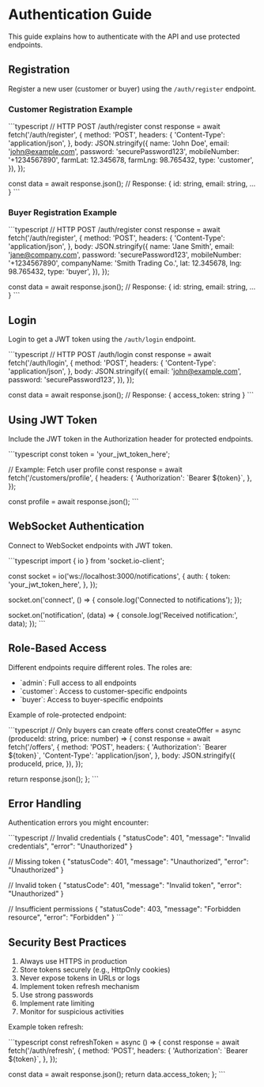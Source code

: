# Authentication Guide

This guide explains how to authenticate with the API and use protected endpoints.

## Registration

Register a new user (customer or buyer) using the `/auth/register` endpoint.

### Customer Registration Example

\`\`\`typescript
// HTTP POST /auth/register
const response = await fetch('/auth/register', {
  method: 'POST',
  headers: {
    'Content-Type': 'application/json',
  },
  body: JSON.stringify({
    name: 'John Doe',
    email: 'john@example.com',
    password: 'securePassword123',
    mobileNumber: '+1234567890',
    farmLat: 12.345678,
    farmLng: 98.765432,
    type: 'customer',
  }),
});

const data = await response.json();
// Response: { id: string, email: string, ... }
\`\`\`

### Buyer Registration Example

\`\`\`typescript
// HTTP POST /auth/register
const response = await fetch('/auth/register', {
  method: 'POST',
  headers: {
    'Content-Type': 'application/json',
  },
  body: JSON.stringify({
    name: 'Jane Smith',
    email: 'jane@company.com',
    password: 'securePassword123',
    mobileNumber: '+1234567890',
    companyName: 'Smith Trading Co.',
    lat: 12.345678,
    lng: 98.765432,
    type: 'buyer',
  }),
});

const data = await response.json();
// Response: { id: string, email: string, ... }
\`\`\`

## Login

Login to get a JWT token using the `/auth/login` endpoint.

\`\`\`typescript
// HTTP POST /auth/login
const response = await fetch('/auth/login', {
  method: 'POST',
  headers: {
    'Content-Type': 'application/json',
  },
  body: JSON.stringify({
    email: 'john@example.com',
    password: 'securePassword123',
  }),
});

const data = await response.json();
// Response: { access_token: string }
\`\`\`

## Using JWT Token

Include the JWT token in the Authorization header for protected endpoints.

\`\`\`typescript
const token = 'your_jwt_token_here';

// Example: Fetch user profile
const response = await fetch('/customers/profile', {
  headers: {
    'Authorization': \`Bearer \${token}\`,
  },
});

const profile = await response.json();
\`\`\`

## WebSocket Authentication

Connect to WebSocket endpoints with JWT token.

\`\`\`typescript
import { io } from 'socket.io-client';

const socket = io('ws://localhost:3000/notifications', {
  auth: {
    token: 'your_jwt_token_here',
  },
});

socket.on('connect', () => {
  console.log('Connected to notifications');
});

socket.on('notification', (data) => {
  console.log('Received notification:', data);
});
\`\`\`

## Role-Based Access

Different endpoints require different roles. The roles are:
- \`admin\`: Full access to all endpoints
- \`customer\`: Access to customer-specific endpoints
- \`buyer\`: Access to buyer-specific endpoints

Example of role-protected endpoint:

\`\`\`typescript
// Only buyers can create offers
const createOffer = async (produceId: string, price: number) => {
  const response = await fetch('/offers', {
    method: 'POST',
    headers: {
      'Authorization': \`Bearer \${token}\`,
      'Content-Type': 'application/json',
    },
    body: JSON.stringify({
      produceId,
      price,
    }),
  });

  return response.json();
};
\`\`\`

## Error Handling

Authentication errors you might encounter:

\`\`\`typescript
// Invalid credentials
{
  "statusCode": 401,
  "message": "Invalid credentials",
  "error": "Unauthorized"
}

// Missing token
{
  "statusCode": 401,
  "message": "Unauthorized",
  "error": "Unauthorized"
}

// Invalid token
{
  "statusCode": 401,
  "message": "Invalid token",
  "error": "Unauthorized"
}

// Insufficient permissions
{
  "statusCode": 403,
  "message": "Forbidden resource",
  "error": "Forbidden"
}
\`\`\`

## Security Best Practices

1. Always use HTTPS in production
2. Store tokens securely (e.g., HttpOnly cookies)
3. Never expose tokens in URLs or logs
4. Implement token refresh mechanism
5. Use strong passwords
6. Implement rate limiting
7. Monitor for suspicious activities

Example token refresh:

\`\`\`typescript
const refreshToken = async () => {
  const response = await fetch('/auth/refresh', {
    method: 'POST',
    headers: {
      'Authorization': \`Bearer \${token}\`,
    },
  });

  const data = await response.json();
  return data.access_token;
};
\`\`\` 